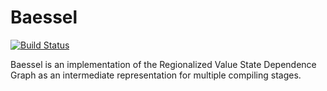# Baessel

[![Build Status](https://travis-ci.org/feroldi/baessel.svg?branch=master)](https://travis-ci.org/feroldi/baessel)

Baessel is an implementation of the Regionalized Value State Dependence Graph as an intermediate representation for multiple compiling stages.
